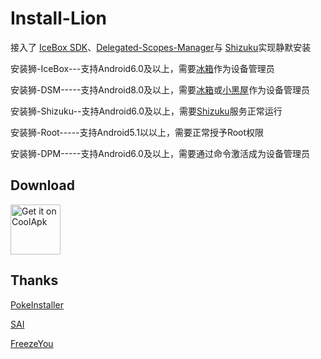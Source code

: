 # Install-Lion
接入了 [IceBox SDK](https://github.com/heruoxin/IceBox-SDK)、[Delegated-Scopes-Manager](https://github.com/heruoxin/Delegated-Scopes-Manager)与 [Shizuku](https://github.com/RikkaApps/Shizuku)实现静默安装

安装狮-IceBox---支持Android6.0及以上，需要[冰箱](https://www.coolapk.com/apk/com.catchingnow.icebox)作为设备管理员

安装狮-DSM-----支持Android8.0及以上，需要[冰箱](https://www.coolapk.com/apk/com.catchingnow.icebox)或[小黑屋](https://www.coolapk.com/apk/web1n.stopapp)作为设备管理员

安装狮-Shizuku--支持Android6.0及以上，需要[Shizuku](https://www.coolapk.com/apk/moe.shizuku.privileged.api)服务正常运行

安装狮-Root-----支持Android5.1以以上，需要正常授予Root权限

安装狮-DPM-----支持Android6.0及以上，需要通过命令激活成为设备管理员

## Download
[<img src="https://www.coolapk.com/static/images/header-logo.png"
     alt="Get it on CoolApk"
     height="80">](https://www.coolapk.com/apk/com.modosa.apkinstaller)

## Thanks


[PokeInstaller](https://github.com/bavelee/PokeInstaller)  

[SAI](https://github.com/Aefyr/SAI)  

[FreezeYou](https://github.com/Playhi/FreezeYou)
